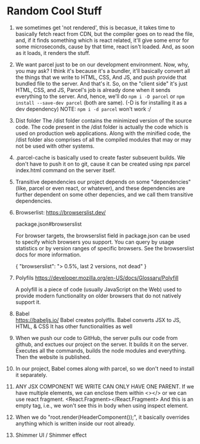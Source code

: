 
# Random Cool Stuff

1. we sometimes get 'not rendered', this is becasue, it takes time to basically fetch react from CDN, but the compiler goes on to read the file, and, if it finds something which is react related, it'll give some error for some microseconds, cause by that time, react isn't loaded. And, as soon as it loads, it renders the stuff. 

2. We want parcel just to be on our development environment. Now, why, you may ask? I think it's because it's a bundler, it'll basically convert all the things that we write to HTML, CSS, And JS, and push provide that bundled file to the server. And that's it. So, on the "client side" it's just HTML, CSS, and JS, Parcel's job is already done when it sends everything to the server.
    And, hence, we'll do `npm i -D parcel` or `npm install --save-dev parcel` (both are same). (-D is for installing it as a dev dependency)
    NOTE: `npm i -d parcel` won't work :/

3. Dist folder
    The /dist folder contains the minimized version of the source code. The code present in the /dist folder is actually the code which is used on production web applications. Along with the minified code, the /dist folder also comprises of all the compiled modules that may or may not be used with other systems.

4. .parcel-cache
    is basically used to create faster subseuent builds. We don't have to push it on to git, cause it can be created using npx parcel index.html command on the server itself.

5. Transitive dependencies
    our project depends on some "dependencies" (like, parcel or even react, or whatever), and these dependencies are further dependent on some other depencies, and we call them transitive dependencies.

6. Browserlist: 
    https://browserslist.dev/

    package.json#browserslist

    For browser targets, the browserslist field in package.json can be used to specify which browsers you support. You can query by usage statistics or by version ranges of specific browsers. See the browserslist docs for more information.
    
    {
      "browserslist": "> 0.5%, last 2 versions, not dead"
    }

7. Polyfils
    https://developer.mozilla.org/en-US/docs/Glossary/Polyfill

    A polyfill is a piece of code (usually JavaScript on the Web) used to provide modern functionality on older browsers that do not natively support it.

8. Babel    
    https://babeljs.io/
    Babel creates polyiflls.
    Babel converts JSX to JS, HTML, & CSS
    It has other functionalities as well 

9. When we push our code to GitHub, the server pulls our code from github, and exctues our project on the server. It builds it on the server. Executes all the commands, builds the node modules and everything. Then the website is published.

10. In our project, Babel comes along with parcel, so we don't need to install it separately.

11. ANY JSX COMPONENT WE WRITE CAN ONLY HAVE ONE PARENT. If we have multiple elements, we can enclose them within <></> or we can use react fragment. <React.Fragment></React.Fragment> And this is an empty tag, i.e., we won't see this in body when using inspect element.

12. When we do "root.render(HeaderComponent());", it basically overrides anything which is written inside our root already.

13. Shimmer UI / Shimmer effect